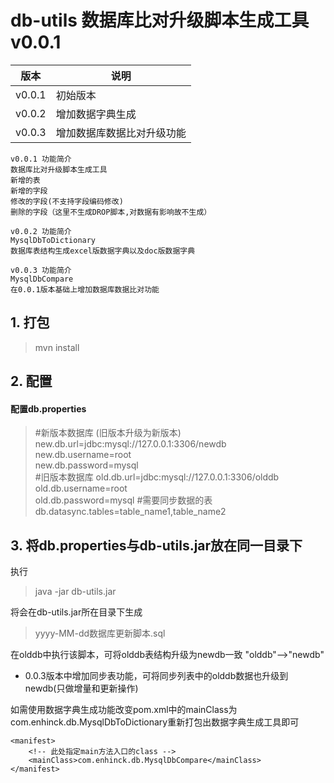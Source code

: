 #  db-utils 数据库比对升级脚本生成工具  v0.0.1

版本  | 说明
---|---
v0.0.1 | 初始版本
v0.0.2 | 增加数据字典生成
v0.0.3 | 增加数据库数据比对升级功能


```
v0.0.1 功能简介
数据库比对升级脚本生成工具
新增的表
新增的字段
修改的字段(不支持字段编码修改)
删除的字段（这里不生成DROP脚本,对数据有影响故不生成）
```

```
v0.0.2 功能简介
MysqlDbToDictionary 
数据库表结构生成excel版数据字典以及doc版数据字典
```

```
v0.0.3 功能简介
MysqlDbCompare 
在0.0.1版本基础上增加数据库数据比对功能
```

## 1. 打包
> mvn install

## 2. 配置 
#### 配置db.properties
> #新版本数据库 (旧版本升级为新版本) 
> new.db.url=jdbc:mysql://127.0.0.1:3306/newdb  
new.db.username=root             
new.db.password=mysql  
> #旧版本数据库 
> old.db.url=jdbc:mysql://127.0.0.1:3306/olddb   
old.db.username=root  
old.db.password=mysql
#需要同步数据的表
db.datasync.tables=table_name1,table_name2

## 3. 将db.properties与db-utils.jar放在同一目录下
执行
> java -jar db-utils.jar

将会在db-utils.jar所在目录下生成
> yyyy-MM-dd数据库更新脚本.sql

在olddb中执行该脚本，可将olddb表结构升级为newdb一致
"olddb"-->"newdb"
- 0.0.3版本中增加同步表功能，可将同步列表中的olddb数据也升级到newdb(只做增量和更新操作)

如需使用数据字典生成功能改变pom.xml中的mainClass为com.enhinck.db.MysqlDbToDictionary重新打包出数据字典生成工具即可
```
<manifest>
	<!-- 此处指定main方法入口的class -->
	<mainClass>com.enhinck.db.MysqlDbCompare</mainClass>
</manifest>
```



